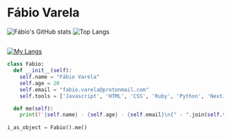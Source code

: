 # Fábio Varela

![Fábio's GitHub stats](https://github-readme-stats.vercel.app/api?username=FabioVV&show_icons=true&theme=synthwave)
![Top Langs](https://github-readme-stats.vercel.app/api/top-langs/?username=FabioVV&layout=donut&theme=synthwave)

##

[![My Langs](https://skillicons.dev/icons?i=js,html,css,python,nextjs,react,django,flask,ruby)](https://skillicons.dev)


```python
class Fabio:
  def __init__(self):
    self.name = "Fábio Varela"
    self.age = 20
    self.email = "fabio.varela@protonmail.com"
    self.tools = ['Javascript', 'HTML', 'CSS', 'Ruby', 'Python', 'NextJS', 'ReactJS', 'Django', 'Flask']

  def me(self):
    print(f'{self.name} - {self.age} - {self.email}\n{" - ".join(self.tools)}')
    
i_as_object = Fabio().me()
```
